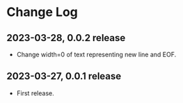 # Change Log

## 2023-03-28, 0.0.2 release

* Change width=0 of text representing new line and EOF.

## 2023-03-27, 0.0.1 release

* First release.
